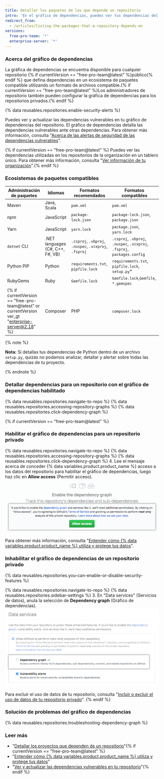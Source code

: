 ```yaml
---
title: Detallar los paquetes de los que depende un repositorio
intro: 'En el gráfico de dependencias, puedes ver tus dependencias del proyecto y cualquier vulnerabilidad detectada.'
redirect_from:
  - /articles/listing-the-packages-that-a-repository-depends-on
versions:
  free-pro-team: '*'
  enterprise-server: '*'
---
```


### Acerca del gráfico de dependencias

La gráfica de dependencias se encuentra disponible para cualquier repositorio {% if currentVersion == "free-pro-team@latest" %}público{% endif %} que defina dependencias en un ecosistema de paquetes compatible utilizando un formato de archivos compatible.{% if currentVersion == "free-pro-team@latest" %}Los administradores de repositorio también pueden configurar la gráfica de dependencias para los repositorios privados.{% endif %}

{% data reusables.repositories.enable-security-alerts %}

Puedes ver y actualizar las dependencias vulnerables en tu gráfico de dependencias del repositorio. El gráfico de dependencias detalla las dependencias vulnerables ante otras dependencias. Para obtener más información, consulta "[Acerca de las alertas de seguridad de las dependencias vulnerables](/articles/about-security-alerts-for-vulnerable-dependencies)".

{% if currentVersion == "free-pro-team@latest" %}
Puedes ver las dependencias utilizadas en los repositorios de la organización en un tablero único. Para obtener más información, consulta "[Ver información de tu organización](/articles/viewing-insights-for-your-organization#viewing-organization-dependency-insights)".{% endif %}

### Ecosistemas de paquetes compatibles

| Administración de paquetes | Idiomas                          | Formatos recomendados                                  | Formatos compatibles                                                      |
| -------------------------- | -------------------------------- | ------------------------------------------------------ | ------------------------------------------------------------------------- |
| Maven                      | Java, Scala                      | `pom.xml`                                              | `pom.xml`                                                                 |
| npm                        | JavaScript                       | `package-lock.json`                                    | `package-lock.json`, `package.json`                                       |
| Yarn                       | JavaScript                       | `yarn.lock`                                            | `package.json`, `yarn.lock`                                               |
| `dotnet` CLI               | .NET languages (C#, C++, F#, VB) | `.csproj`, `.vbproj`, `.nuspec`, `.vcxproj`, `.fsproj` | `.csproj`, `.vbproj`, `.nuspec`, `.vcxproj`, `.fsproj`, `packages.config` |
| Python PIP                 | Python                           | `requirements.txt`, `pipfile.lock`                     | `requirements.txt`, `pipfile.lock`, `setup.py`*                           |
| RubyGems                   | Ruby                             | `Gemfile.lock`                                         | `Gemfile.lock`,`Gemfile`, `*.gemspec`                                     |
{% if currentVersion == "free-pro-team@latest" or currentVersion ver_gt "enterprise-server@2.18" %}| Composer             | PHP           | `composer.lock` | `composer.json`, `composer.lock` |{% endif %}

{% note %}

**Nota:** Si detallas tus dependencias de Python dentro de un archivo `setup.py`, quizás no podamos analizar, detallar y alertar sobre todas las dependencias de tu proyecto.

{% endnote %}

### Detallar dependencias para un repositorio con el gráfico de dependencias habilitado

{% data reusables.repositories.navigate-to-repo %}
{% data reusables.repositories.accessing-repository-graphs %}
{% data reusables.repositories.click-dependency-graph %}

{% if currentVersion == "free-pro-team@latest" %}
### Habilitar el gráfico de dependencias para un repositorio privado

{% data reusables.repositories.navigate-to-repo %}
{% data reusables.repositories.accessing-repository-graphs %}
{% data reusables.repositories.click-dependency-graph %}
4. Lee el mensaje acerca de conceder {% data variables.product.product_name %} acceso a los datos del repositorio para habilitar el gráfico de dependencias, luego haz clic en **Allow access** (Permitir acceso). ![Botón para permitir el acceso a los datos del repositorio para habilitar el gráfico de dependencias](/assets/images/help/repository/dependency-graph-allow-access-button.png)

Para obtener más información, consulta "[Entender cómo {% data variables.product.product_name %} utiliza y protege tus datos](/categories/understanding-how-github-uses-and-protects-your-data)".

### Inhabilitar el gráfico de dependencias de un repositorio privado

{% data reusables.repositories.you-can-enable-or-disable-security-features %}

{% data reusables.repositories.navigate-to-repo %}
{% data reusables.repositories.sidebar-settings %}
3. En "Data services" (Servicios de datos), anula la selección de **Dependency graph** (Gráfico de dependencias). ![Casilla para inhabilitar el gráfico de dependencias](/assets/images/help/repository/private-repo-data-use-dependency-graph-disabled.png)

Para excluir el uso de datos de tu repositorio, consulta "[Incluir o excluir el uso de datos de tu repositorio privado](/articles/opting-into-or-out-of-data-use-for-your-private-repository)".
{% endif %}

### Solución de problemas del gráfico de dependencias

{% data reusables.repositories.troubleshooting-dependency-graph %}

### Leer más

- "[Detallar los proyectos que dependen de un repositorio](/articles/listing-the-projects-that-depend-on-a-repository)"{% if currentVersion == "free-pro-team@latest" %}
- "[Entender cómo {% data variables.product.product_name %} utiliza y protege tus datos](/categories/understanding-how-github-uses-and-protects-your-data)"
- "[Ver y actualizar las dependencias vulnerables en tu repositorio](/articles/viewing-and-updating-vulnerable-dependencies-in-your-repository)"{% endif %}
